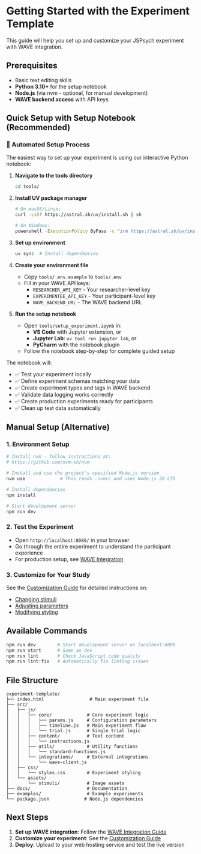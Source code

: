 # Getting Started with the Experiment Template

This guide will help you set up and customize your JSPsych experiment with WAVE integration.

## Prerequisites

- Basic text editing skills
- **Python 3.10+** for the setup notebook
- **Node.js** (via nvm - optional, for manual development)
- **WAVE backend access** with API keys

## Quick Setup with Setup Notebook (Recommended)

### 🚀 Automated Setup Process

The easiest way to set up your experiment is using our interactive Python notebook:

1. **Navigate to the tools directory**
   ```bash
   cd tools/
   ```

2. **Install UV package manager**
   ```bash
   # On macOS/Linux:
   curl -LsSf https://astral.sh/uv/install.sh | sh

   # On Windows:
   powershell -ExecutionPolicy ByPass -c "irm https://astral.sh/uv/install.ps1 | iex"
   ```

3. **Set up environment**
   ```bash
   uv sync  # Install dependencies
   ```

4. **Create your environment file**
   - Copy `tools/.env.example` to `tools/.env`
   - Fill in your WAVE API keys:
     - `RESEARCHER_API_KEY` - Your researcher-level key
     - `EXPERIMENTEE_API_KEY` - Your participant-level key
     - `WAVE_BACKEND_URL` - The WAVE backend URL

5. **Run the setup notebook**
   - Open `tools/setup_experiment.ipynb` in:
     - **VS Code** with Jupyter extension, or
     - **Jupyter Lab**: `uv tool run jupyter lab`, or
     - **PyCharm** with the notebook plugin
   - Follow the notebook step-by-step for complete guided setup

The notebook will:
- ✅ Test your experiment locally
- ✅ Define experiment schemas matching your data
- ✅ Create experiment types and tags in WAVE backend
- ✅ Validate data logging works correctly
- ✅ Create production experiments ready for participants
- ✅ Clean up test data automatically

## Manual Setup (Alternative)

### 1. Environment Setup

```bash
# Install nvm - follow instructions at:
# https://github.com/nvm-sh/nvm

# Install and use the project's specified Node.js version
nvm use             # This reads .nvmrc and uses Node.js 20 LTS

# Install dependencies
npm install

# Start development server
npm run dev
```

### 2. Test the Experiment

- Open `http://localhost:8080/` in your browser
- Go through the entire experiment to understand the participant experience
- For production setup, see [WAVE Integration](wave-integration.md)

### 3. Customize for Your Study

See the [Customization Guide](../customization/) for detailed instructions on:
- [Changing stimuli](../customization/stimuli.md)
- [Adjusting parameters](../customization/parameters.md)
- [Modifying styling](../customization/styling.md)

## Available Commands

```bash
npm run dev        # Start development server on localhost:8080
npm run start      # Same as dev
npm run lint       # Check JavaScript code quality
npm run lint:fix   # Automatically fix linting issues
```

## File Structure

```
experiment-template/
├── index.html                 # Main experiment file
├── src/
│   ├── js/
│   │   ├── core/             # Core experiment logic
│   │   │   ├── params.js     # Configuration parameters
│   │   │   ├── timeline.js   # Main experiment flow
│   │   │   └── trial.js      # Single trial logic
│   │   ├── content/          # Text content
│   │   │   └── instructions.js
│   │   ├── utils/            # Utility functions
│   │   │   └── standard-functions.js
│   │   └── integrations/     # External integrations
│   │       └── wave-client.js
│   ├── css/
│   │   └── styles.css        # Experiment styling
│   └── assets/
│       └── stimuli/          # Image assets
├── docs/                     # Documentation
├── examples/                 # Example experiments
└── package.json             # Node.js dependencies
```

## Next Steps

1. **Set up WAVE integration**: Follow the [WAVE Integration Guide](wave-integration.md)
2. **Customize your experiment**: See the [Customization Guide](../customization/)
3. **Deploy**: Upload to your web hosting service and test the live version